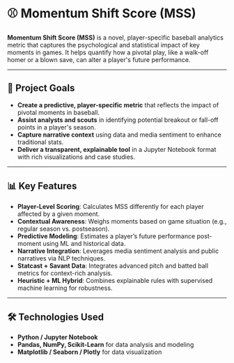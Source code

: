 # ⚾ Momentum Shift Score (MSS)

**Momentum Shift Score (MSS)** is a novel, player-specific baseball analytics metric that captures the psychological and statistical impact of key moments in games. It helps quantify how a pivotal play, like a walk-off homer or a blown save, can alter a player's future performance.

---

## 🧠 Project Goals

- **Create a predictive, player-specific metric** that reflects the impact of pivotal moments in baseball.
- **Assist analysts and scouts** in identifying potential breakout or fall-off points in a player's season.
- **Capture narrative context** using data and media sentiment to enhance traditional stats.
- **Deliver a transparent, explainable tool** in a Jupyter Notebook format with rich visualizations and case studies.

---

## 📊 Key Features

- **Player-Level Scoring**: Calculates MSS differently for each player affected by a given moment.
- **Contextual Awareness**: Weighs moments based on game situation (e.g., regular season vs. postseason).
- **Predictive Modeling**: Estimates a player’s future performance post-moment using ML and historical data.
- **Narrative Integration**: Leverages media sentiment analysis and public narratives via NLP techniques.
- **Statcast + Savant Data**: Integrates advanced pitch and batted ball metrics for context-rich analysis.
- **Heuristic + ML Hybrid**: Combines explainable rules with supervised machine learning for robustness.

---

## 🛠️ Technologies Used

- **Python / Jupyter Notebook**
- **Pandas, NumPy, Scikit-Learn** for data analysis and modeling
- **Matplotlib / Seaborn / Plotly** for data visualization

